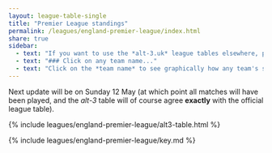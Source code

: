 ```yaml
---
layout: league-table-single
title: "Premier League standings"
permalink: /leagues/england-premier-league/index.html
share: true
sidebar:
  - text: "If you want to use the *alt-3.uk* league tables elsewhere, please be sure to read the [License and Disclaimer](/about/license) page first."
  - text: "### Click on any team name..."
  - text: "Click on the *team name* to see graphically how any team's schedule strength evolves through the season."
---
```


Next update will be on Sunday 12 May (at which point all matches will have been played, and the _alt-3_ table will of course agree **exactly** with the official 
league table).
	
{% include leagues/england-premier-league/alt3-table.html %}

{% include leagues/england-premier-league/key.md %}







